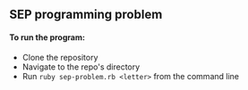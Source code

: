## SEP programming problem

#### To run the program:

- Clone the repository
- Navigate to the repo's directory
- Run `ruby sep-problem.rb <letter>` from the command line
